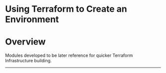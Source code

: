 # Using Terraform to Create an Environment

# Overview

Modules developed to be later reference for quicker Terraform Infrastructure building.

-----




